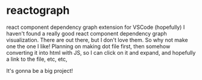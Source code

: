 # reactograph
react component dependency graph extension for VSCode (hopefully)
I haven't found a really good react component dependency graph visualization. There are out there, but I don't love them. So why not make one the one I like! 
Planning on making dot file first, then somehow converting it into html with JS, so I can click on it and expand, and hopefully a link to the file, etc, etc, 

It's gonna be a big project! 
